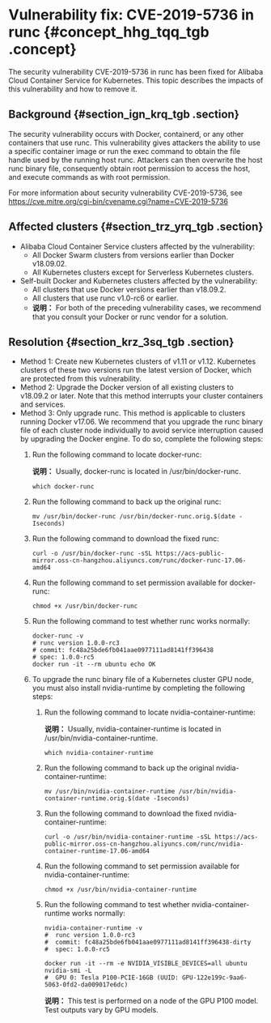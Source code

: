 # Vulnerability fix: CVE-2019-5736 in runc {#concept_hhg_tqq_tgb .concept}

The security vulnerability CVE-2019-5736 in runc has been fixed for Alibaba Cloud Container Service for Kubernetes. This topic describes the impacts of this vulnerability and how to remove it.

## Background {#section_ign_krq_tgb .section}

The security vulnerability occurs with Docker, containerd, or any other containers that use runc. This vulnerability gives attackers the ability to use a specific container image or run the exec command to obtain the file handle used by the running host runc. Attackers can then overwrite the host runc binary file, consequently obtain root permission to access the host, and execute commands as with root permission.

For more information about security vulnerability CVE-2019-5736, see https://cve.mitre.org/cgi-bin/cvename.cgi?name=CVE-2019-5736

## Affected clusters {#section_trz_yrq_tgb .section}

-   Alibaba Cloud Container Service clusters affected by the vulnerability:
    -   All Docker Swarm clusters from versions earlier than Docker v18.09.02.
    -   All Kubernetes clusters except for Serverless Kubernetes clusters.
-   Self-built Docker and Kubernetes clusters affected by the vulnerability:
    -   All clusters that use Docker versions earlier than v18.09.2.
    -   All clusters that use runc v1.0-rc6 or earlier.
    -   **说明：** For both of the preceding vulnerability cases, we recommend that you consult your Docker or runc vendor for a solution.


## Resolution {#section_krz_3sq_tgb .section}

-   Method 1: Create new Kubernetes clusters of v1.11 or v1.12. Kubernetes clusters of these two versions run the latest version of Docker, which are protected from this vulnerability.
-   Method 2: Upgrade the Docker version of all existing clusters to v18.09.2 or later. Note that this method interrupts your cluster containers and services.
-   Method 3: Only upgrade runc. This method is applicable to clusters running Docker v17.06. We recommend that you upgrade the runc binary file of each cluster node individually to avoid service interruption caused by upgrading the Docker engine. To do so, complete the following steps:
    1.  Run the following command to locate docker-runc:

        **说明：** Usually, docker-runc is located in /usr/bin/docker-runc.

        ```
        which docker-runc
        ```

    2.  Run the following command to back up the original runc:

        ```
        mv /usr/bin/docker-runc /usr/bin/docker-runc.orig.$(date -Iseconds)
        ```

    3.  Run the following command to download the fixed runc:

        ```
        curl -o /usr/bin/docker-runc -sSL https://acs-public-mirror.oss-cn-hangzhou.aliyuncs.com/runc/docker-runc-17.06-amd64
        ```

    4.  Run the following command to set permission available for docker-runc:

        ```
        chmod +x /usr/bin/docker-runc
        ```

    5.  Run the following command to test whether runc works normally:

        ```
        docker-runc -v
        # runc version 1.0.0-rc3
        # commit: fc48a25bde6fb041aae0977111ad8141ff396438
        # spec: 1.0.0-rc5
        docker run -it --rm ubuntu echo OK
        ```

    6.  To upgrade the runc binary file of a Kubernetes cluster GPU node, you must also install nvidia-runtime by completing the following steps:
        1.  Run the following command to locate nvidia-container-runtime:

            **说明：** Usually, nvidia-container-runtime is located in /usr/bin/nvidia-container-runtime.

            ```
            which nvidia-container-runtime
            ```

        2.  Run the following command to back up the original nvidia-container-runtime:

            ```
            mv /usr/bin/nvidia-container-runtime /usr/bin/nvidia-container-runtime.orig.$(date -Iseconds)
            ```

        3.  Run the following command to download the fixed nvidia-container-runtime:

            ```
            curl -o /usr/bin/nvidia-container-runtime -sSL https://acs-public-mirror.oss-cn-hangzhou.aliyuncs.com/runc/nvidia-container-runtime-17.06-amd64
            ```

        4.  Run the following command to set permission available for nvidia-container-runtime:

            ```
            chmod +x /usr/bin/nvidia-container-runtime
            ```

        5.  Run the following command to test whether nvidia-container-runtime works normally:

            ```
            nvidia-container-runtime -v
            #  runc version 1.0.0-rc3
            #  commit: fc48a25bde6fb041aae0977111ad8141ff396438-dirty
            #  spec: 1.0.0-rc5
            
            docker run -it --rm -e NVIDIA_VISIBLE_DEVICES=all ubuntu nvidia-smi -L
            #  GPU 0: Tesla P100-PCIE-16GB (UUID: GPU-122e199c-9aa6-5063-0fd2-da009017e6dc)
            ```

            **说明：** This test is performed on a node of the GPU P100 model. Test outputs vary by GPU models.


